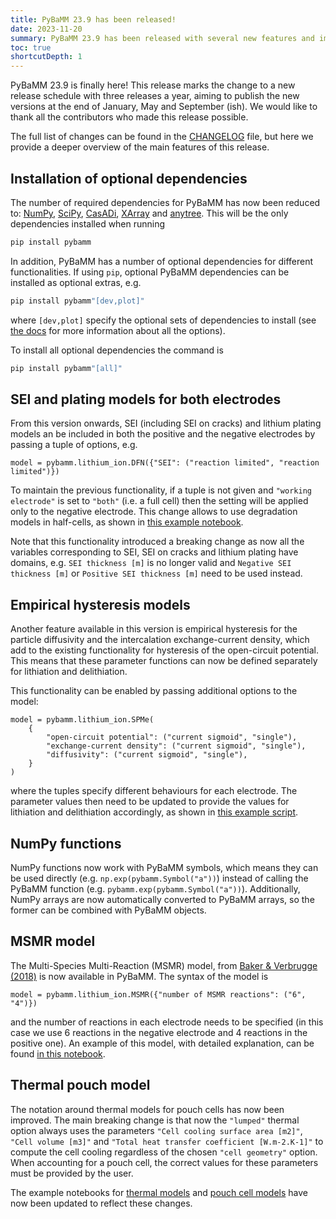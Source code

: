```yaml
---
title: PyBaMM 23.9 has been released!
date: 2023-11-20
summary: PyBaMM 23.9 has been released with several new features and improvements.
toc: true
shortcutDepth: 1
---
```


PyBaMM 23.9 is finally here! This release marks the change to a new release schedule with three releases a year, aiming to publish the new versions at the end of January, May and September (ish). We would like to thank all the contributors who made this release possible.

The full list of changes can be found in the [CHANGELOG](https://github.com/pybamm-team/PyBaMM/blob/develop/CHANGELOG.md) file, but here we provide a deeper overview of the main features of this release.

## Installation of optional dependencies

The number of required dependencies for PyBaMM has now been reduced to: [NumPy](https://numpy.org/), [SciPy](https://docs.scipy.org/doc/scipy/), [CasADi](https://web.casadi.org/docs/), [XArray](https://docs.xarray.dev/en/stable/) and [anytree](https://github.com/c0fec0de/anytree). This will be the only dependencies installed when running
```bash
pip install pybamm
```

In addition, PyBaMM has a number of optional dependencies for different functionalities. If using `pip`, optional PyBaMM dependencies can be installed as optional extras, e.g.
```bash
pip install pybamm"[dev,plot]"
```
where `[dev,plot]` specify the optional sets of dependencies to install (see [the docs](https://docs.pybamm.org/en/latest/source/user_guide/installation/index.html#optional-dependencies) for more information about all the options).

To install all optional dependencies the command is
```bash
pip install pybamm"[all]"
```

## SEI and plating models for both electrodes

From this version onwards, SEI (including SEI on cracks) and lithium plating models an be included in both the positive and the negative electrodes by passing a tuple of options, e.g.
```python3
model = pybamm.lithium_ion.DFN({"SEI": ("reaction limited", "reaction limited")})
```

To maintain the previous functionality, if a tuple is not given and `"working electrode"` is set to `"both"` (i.e. a full cell) then the setting will be applied only to the negative electrode. This change allows to use degradation models in half-cells, as shown in [this example notebook](https://docs.pybamm.org/en/latest/source/examples/notebooks/models/half-cell.html).

Note that this functionality introduced a breaking change as now all the variables corresponding to SEI, SEI on cracks and lithium plating have domains, e.g. `SEI thickness [m]` is no longer valid and `Negative SEI thickness [m]` or `Positive SEI thickness [m]` need to be used instead.

## Empirical hysteresis models

Another feature available in this version is empirical hysteresis for the particle diffusivity and the intercalation exchange-current density, which add to the existing functionality for hysteresis of the open-circuit potential. This means that these parameter functions can now be defined separately for lithiation and delithiation.

This functionality can be enabled by passing additional options to the model:
```python3
model = pybamm.lithium_ion.SPMe(
    {
        "open-circuit potential": ("current sigmoid", "single"),
        "exchange-current density": ("current sigmoid", "single"),
        "diffusivity": ("current sigmoid", "single"),
    }
)
```
where the tuples specify different behaviours for each electrode. The parameter values then need to be updated to provide the values for lithiation and delithiation accordingly, as shown in [this example script](https://github.com/pybamm-team/PyBaMM/blob/develop/examples/scripts/emperical_hysteresis.py).

## NumPy functions

NumPy functions now work with PyBaMM symbols, which means they can be used directly (e.g. `np.exp(pybamm.Symbol("a"))`) instead of calling the PyBaMM function (e.g. `pybamm.exp(pybamm.Symbol("a"))`). Additionally, NumPy arrays are now automatically converted to PyBaMM arrays, so the former can be combined with PyBaMM objects.

## MSMR model

The Multi-Species Multi-Reaction (MSMR) model, from [Baker & Verbrugge (2018)](https://iopscience.iop.org/article/10.1149/2.0771816jes) is now available in PyBaMM. The syntax of the model is
```python3
model = pybamm.lithium_ion.MSMR({"number of MSMR reactions": ("6", "4")})
```
and the number of reactions in each electrode needs to be specified (in this case we use 6 reactions in the negative electrode and 4 reactions in the positive one). An example of this model, with detailed explanation, can be found [in this notebook](https://docs.pybamm.org/en/latest/source/examples/notebooks/models/MSMR.html).

## Thermal pouch model

The notation around thermal models for pouch cells has now been improved. The main breaking change is that now the `"lumped"` thermal option always uses the parameters `"Cell cooling surface area [m2]"`, `"Cell volume [m3]"` and `"Total heat transfer coefficient [W.m-2.K-1]"` to compute the cell cooling regardless of the chosen `"cell geometry"` option. When accounting for a pouch cell, the correct values for these parameters must be provided by the user.

The example notebooks for [thermal models](https://docs.pybamm.org/en/latest/source/examples/notebooks/models/thermal-models.html) and [pouch cell models](https://docs.pybamm.org/en/latest/source/examples/notebooks/models/pouch-cell-model.html) have now been updated to reflect these changes.
